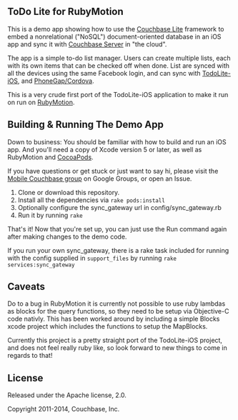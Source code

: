 ## ToDo Lite for RubyMotion

This is a demo app showing how to use the [Couchbase Lite][CBL] framework to
embed a nonrelational ("NoSQL") document-oriented database in an iOS app and
sync it with [Couchbase Server][CBS] in "the cloud".

The app is a simple to-do list manager. Users can create multiple lists, each
with its own items that can be checked off when done. List are synced with all
the devices using the same Facebook login, and can sync with
[TodoLite-iOS](TODO_IOS), and [PhoneGap/Cordova][TODO_PHONEGAP].

This is a very crude first port of the TodoLite-iOS application to make it run
on run on [RubyMotion][RUBYMOTION].

## Building & Running The Demo App

Down to business: You should be familiar with how to build and run an iOS app.
And you'll need a copy of Xcode version 5 or later, as well as RubyMotion and
[CocoaPods][COCOAPODS].

If you have questions or get stuck or just want to say hi, please visit the
[Mobile Couchbase group][LIST] on Google Groups, or open an Issue.

1. Clone or download this repository.
2. Install all the dependencies via ```rake pods:install```
3. Optionally configure the sync_gateway url in config/sync_gateway.rb
4. Run it by running ```rake```

That's it! Now that you're set up, you can just use the Run command again after
making changes to the demo code.

If you run your own sync_gateway, there is a rake task included for running with
the config supplied in ```support_files``` by running ```rake
services:sync_gateway```

## Caveats

Do to a bug in RubyMotion it is currently not possible to use ruby lambdas as
blocks for the query functions, so they need to be setup via Objective-C code
nativly. This has been worked around by including a simple Blocks xcode project
which includes the functions to setup the MapBlocks.

Currently this project is a pretty straight port of the TodoLite-iOS project,
and does not feel really ruby like, so look forward to new things to come in
regards to that!

## License

Released under the Apache license, 2.0.

Copyright 2011-2014, Couchbase, Inc.

[CBL]: https://github.com/couchbaselabs/Couchbase-Lite-iOS/
[CBS]: http://www.couchbase.com/couchbase-server/overview
[TODO_PHONEGAP]: https://github.com/couchbaselabs/TodoLite-PhoneGap
[TODO_IOS]: https://github.com/couchbaselabs/ToDoLite-iOS
[LIST]: https://groups.google.com/group/mobile-couchbase
[COCOAPODS]: http://cocoapods.org/
[RUBYMOTION]: http://www.rubymotion.com/
